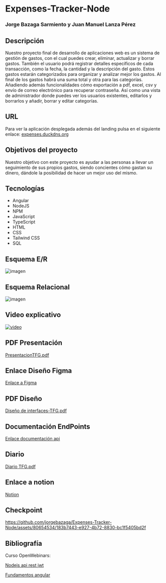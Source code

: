 # Expenses-Tracker-Node

### Jorge Bazaga Sarmiento y Juan Manuel Lanza Pérez

## Descripción
Nuestro proyecto final de desarrollo de aplicaciones web es un sistema de gestión de gastos, con el cual puedes crear, eliminar, actualizar y borrar gastos. También el usuario podrá registrar detalles específicos de cada transacción, como la fecha, la cantidad y la descripción del gasto. Estos gastos estarán categorizados para organizar y analizar mejor los gastos. Al final de los gastos habrá una suma total y otra para las categorías. Añadiendo además funcionalidades cómo exportación a pdf, excel, csv y envío de correo electrónico para recuperar contraseña. Así como una vista de administrador donde puedes ver los usuarios existentes, editarlos y borrarlos y añadir, borrar y editar categorías.

## URL
Para ver la aplicación desplegada además del landing pulsa en el siguiente enlace: [expenses.duckdns.org](https://expenses.duckdns.org/)

## Objetivos del proyecto

Nuestro objetivo con este proyecto es ayudar a las personas a llevar un seguimiento de sus propios gastos, siendo concientes cómo gastan su dinero, dándole la posibilidad de hacer un mejor uso del mismo.

## Tecnologías

 - Angular
 - NodeJS
 - NPM
 - JavaScript
 - TypeScript
 - HTML
 - CSS
 - Tailwind CSS
 - SQL

## Esquema E/R
![imagen](https://github.com/jorgebazaga/Expenses-Tracker-Node/assets/80654534/b8b198eb-5e56-4ee6-9bb6-0a0302aaeb00)

## Esquema Relacional
![imagen](https://github.com/jorgebazaga/Expenses-Tracker-Node/assets/80654534/aead4844-cff4-47cb-a404-7643e60f1b21)

## Video explicativo 
[![video](https://img.youtube.com/vi/GJz5kDEvBQ4/0.jpg)](https://www.youtube.com/watch?v=GJz5kDEvBQ4)

## PDF Presentación
[PresentacionTFG.pdf](https://github.com/user-attachments/files/15821719/PresentacionTFG.pdf)

## Enlace Diseño Figma
[Enlace a Figma](https://www.figma.com/design/hP7ZODTTjuwnoHhOQ42ayR/Expenses-Tracker?node-id=1-2&t=YhMOl2LjSQHeiaV4-1)

## PDF Diseño
[Diseño de interfaces-TFG.pdf](https://github.com/user-attachments/files/15821713/Diseno.de.interfaces-TFG.pdf)

## Documentación EndPoints
[Enlace documentación api](https://expenses.duckdns.org:3001/api-docs/)

## Diario
[Diario TFG.pdf](https://github.com/user-attachments/files/15821994/Diario.TFG.pdf)

## Enlace a notion 
[Notion](https://jorgebazagasarmiento.notion.site/Proyecto-Final-ef982d670bad45eca1174ef4ffc930b3?pvs=4)

## Checkpoint
https://github.com/jorgebazaga/Expenses-Tracker-Node/assets/80654534/183b7443-e927-4b72-8830-bc1f5405bd2f

## Bibliografía 
Curso OpenWebinars:

[Nodejs api rest jwt](https://openwebinars.net/academia/aprende/api-rest-node-express-jwt/)

[Fundamentos angular](https://openwebinars.net/academia/portada/angular/)


